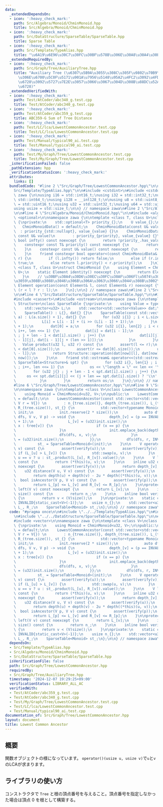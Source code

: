```yaml
---
data:
  _extendedDependsOn:
  - icon: ':heavy_check_mark:'
    path: Src/Algebra/Monoid/ChminMonoid.hpp
    title: Src/Algebra/Monoid/ChminMonoid.hpp
  - icon: ':heavy_check_mark:'
    path: Src/DataStructure/SparseTable/SparseTable.hpp
    title: Sparse Table
  - icon: ':heavy_check_mark:'
    path: Src/Template/TypeAlias.hpp
    title: "\u6A19\u6E96\u30C7\u30FC\u30BF\u578B\u306E\u30A8\u30A4\u30EA\u30A2\u30B9"
  _extendedRequiredBy:
  - icon: ':heavy_check_mark:'
    path: Src/Graph/Tree/AuxiliaryTree.hpp
    title: "Auxiliary Tree (\u6307\u5B9A\u3055\u308C\u305F\u9802\u70B9\u305F\u3061\
      \u306E\u6700\u5C0F\u5171\u901A\u7956\u5148\u95A2\u4FC2\u3092\u4FDD\u3063\u3066\
      \u6728\u3092\u5727\u7E2E\u3057\u3066\u3067\u304D\u308B\u88DC\u52A9\u7684\u306A\
      \u6728)"
  _extendedVerifiedWith:
  - icon: ':heavy_check_mark:'
    path: Test/AtCoder/abc340_g.test.cpp
    title: Test/AtCoder/abc340_g.test.cpp
  - icon: ':heavy_check_mark:'
    path: Test/AtCoder/abc359_g.test.cpp
    title: ABC359-G Sum of Tree Distance
  - icon: ':heavy_check_mark:'
    path: Test/LC/lca/LowestCommonAncestor.test.cpp
    title: Test/LC/lca/LowestCommonAncestor.test.cpp
  - icon: ':heavy_check_mark:'
    path: Test/Manual/typical90_ai.test.cpp
    title: Test/Manual/typical90_ai.test.cpp
  - icon: ':heavy_check_mark:'
    path: Test/My/Graph/Tree/LowestCommonAncestor.test.cpp
    title: Test/My/Graph/Tree/LowestCommonAncestor.test.cpp
  _isVerificationFailed: false
  _pathExtension: hpp
  _verificationStatusIcon: ':heavy_check_mark:'
  attributes:
    links: []
  bundledCode: "#line 2 \"Src/Graph/Tree/LowestCommonAncestor.hpp\"\n\n#line 2 \"\
    Src/Template/TypeAlias.hpp\"\n\n#include <cstdint>\n#include <cstddef>\n\nnamespace\
    \ zawa {\n\nusing i16 = std::int16_t;\nusing i32 = std::int32_t;\nusing i64 =\
    \ std::int64_t;\nusing i128 = __int128_t;\n\nusing u8 = std::uint8_t;\nusing u16\
    \ = std::uint16_t;\nusing u32 = std::uint32_t;\nusing u64 = std::uint64_t;\n\n\
    using usize = std::size_t;\n\n} // namespace zawa\n#line 2 \"Src/Algebra/Monoid/ChminMonoid.hpp\"\
    \n\n#line 4 \"Src/Algebra/Monoid/ChminMonoid.hpp\"\n\n#include <algorithm>\n#include\
    \ <optional>\n\nnamespace zawa {\n\ntemplate <class T, class U>\nclass ChminMonoidData\
    \ {\nprivate:\n    std::optional<T> priority_{};\n    U value_{};\npublic:\n \
    \   ChminMonoidData() = default;\n    ChminMonoidData(const U& value)\n      \
    \  : priority_{std::nullopt}, value_{value} {}\n    ChminMonoidData(const T& priority,\
    \ const U& value)\n        : priority_{priority}, value_{value} {}\n\n    constexpr\
    \ bool infty() const noexcept {\n        return !priority_.has_value();\n    }\n\
    \    constexpr const T& priority() const noexcept {\n        return priority_.value();\n\
    \    }\n    constexpr const U& value() const noexcept {\n        return value_;\n\
    \    }\n    friend constexpr bool operator<(const ChminMonoidData& l, const ChminMonoidData&\
    \ r) {\n        if (l.infty()) return false;\n        else if (r.infty()) return\
    \ true;\n        else return l.priority() < r.priority();\n    }\n};\n\ntemplate\
    \ <class T, class U>\nstruct ChminMonoid {\n    using Element = ChminMonoidData<T,\
    \ U>;\n    static Element identity() noexcept {\n        return Element{};\n \
    \   }\n    // \u30BF\u30A4\u30D6\u30EC\u30FC\u30AF\u306Fl\u5074\u3092\u512A\u5148\
    \u3059\u308B\u3088\u3046\u306B\u306A\u3063\u3066\u3044\u308B\u3002\n    static\
    \ Element operation(const Element& l, const Element& r) noexcept {\n        return\
    \ (r < l ? r : l);\n    }\n};\n\n} // namespace zawa\n#line 2 \"Src/DataStructure/SparseTable/SparseTable.hpp\"\
    \n\n#line 4 \"Src/DataStructure/SparseTable/SparseTable.hpp\"\n\n#include <vector>\n\
    #include <cassert>\n#include <ostream>\n\nnamespace zawa {\n\ntemplate <class\
    \ Structure>\nclass SparseTable {\nprivate:\n    using Value = typename Structure::Element;\n\
    \    std::vector<u32> L;\n    std::vector<std::vector<Value>> dat;\npublic:\n\n\
    \    SparseTable() : L{}, dat{} {}\n    SparseTable(const std::vector<Value>&\
    \ a) : L(a.size() + 1), dat{} {\n        for (u32 i{1} ; i < L.size() ; i++) {\n\
    \            L[i] = L[i - 1] + (i >> (L[i - 1] + 1));\n        }\n        dat.resize(L.back()\
    \ + 1);\n        dat[0] = a;\n        for (u32 i{1}, len{2} ; i < dat.size() ;\
    \ i++, len <<= 1) {\n            dat[i] = dat[i - 1];\n            for (u32 j{}\
    \ ; j + len - 1 < dat[i].size() ; j++) {\n                dat[i][j] = Structure::operation(dat[i\
    \ - 1][j], dat[i - 1][j + (len >> 1)]);\n            }\n        }\n    }\n\n \
    \   Value product(u32 l, u32 r) const {\n        assert(l <= r);\n        assert(l\
    \ < dat[0].size());\n        assert(r <= dat[0].size());\n        u32 now{L[r\
    \ - l]};\n        return Structure::operation(dat[now][l], dat[now][r - (1 <<\
    \ now)]);\n    }\n\n    friend std::ostream& operator<<(std::ostream& os, const\
    \ SparseTable<Structure>& spt) {\n        for (u32 i{}, len{1} ; i < spt.dat.size()\
    \ ; i++, len <<= 1) {\n            os << \"length = \" << len << '\\n';\n    \
    \        for (u32 j{} ; j + len - 1 < spt.dat[i].size() ; j++) {\n           \
    \     os << spt.dat[i][j] << (j + len == spt.dat[i].size() ? '\\n' : ' ');\n \
    \           }\n        }\n        return os;\n    }\n};\n\n} // namespace zawa\n\
    #line 6 \"Src/Graph/Tree/LowestCommonAncestor.hpp\"\n\n#line 9 \"Src/Graph/Tree/LowestCommonAncestor.hpp\"\
    \n\nnamespace zawa {\n\ntemplate <class V>\nclass LowestCommonAncestor {\nprivate:\n\
    \    using Monoid = ChminMonoid<u32, V>;\n\npublic:\n    LowestCommonAncestor()\
    \ = default;\n\n    LowestCommonAncestor(const std::vector<std::vector<V>>& tree,\
    \ V r = V{}) \n        : n_{tree.size()}, depth_(tree.size()), L_(tree.size()),\
    \ R_(tree.size()), st_{} {\n            std::vector<typename Monoid::Element>\
    \ init;\n            init.reserve(2 * size());\n            auto dfs{[&](auto\
    \ dfs, V v, V p) -> void {\n                depth_[v] = (p == INVALID ? 0u : depth_[p]\
    \ + 1);\n                L_[v] = (u32)init.size();\n                for (auto\
    \ x : tree[v]) {\n                    if (x == p) {\n                        continue;\n\
    \                    }\n                    init.emplace_back(depth_[v], v);\n\
    \                    dfs(dfs, x, v);\n                }\n                R_[v]\
    \ = (u32)init.size();\n            }};\n            dfs(dfs, r, INVALID);\n  \
    \          st_ = SparseTable<Monoid>(init);\n    }\n\n    V operator()(V u, V\
    \ v) const {\n        assert(verify(u));\n        assert(verify(v));\n       \
    \ if (L_[u] > L_[v]) {\n            std::swap(u, v);\n        }\n        return\
    \ u == v ? u : st_.product(L_[u], R_[v]).value();\n    }\n\n    V lca(V u, V v)\
    \ const {\n        return (*this)(u, v);\n    }\n\n    inline u32 depth(V v) const\
    \ noexcept {\n        assert(verify(v));\n        return depth_[v];\n    }\n\n\
    \    u32 distance(V u, V v) const {\n        assert(verify(u));\n        assert(verify(v));\n\
    \        return depth(u) + depth(v) - 2u * depth((*this)(u, v));\n    }\n\n  \
    \  bool isAncestor(V p, V v) const {\n        assert(verify(p));\n        assert(verify(v));\n\
    \        return L_[p] <= L_[v] and R_[v] <= R_[p];\n    }\n\nprotected:\n    u32\
    \ left(V v) const noexcept {\n        return L_[v];\n    }\n\n    inline usize\
    \ size() const {\n        return n_;\n    }\n\n    inline bool verify(V v) const\
    \ {\n        return v < (V)size();\n    }\n\nprivate:\n    static constexpr V\
    \ INVALID{static_cast<V>(-1)};\n    usize n_{};\n    std::vector<u32> depth_,\
    \ L_, R_;\n    SparseTable<Monoid> st_;\n};\n\n} // namespace zawa\n"
  code: "#pragma once\n\n#include \"../../Template/TypeAlias.hpp\"\n#include \"../../Algebra/Monoid/ChminMonoid.hpp\"\
    \n#include \"../../DataStructure/SparseTable/SparseTable.hpp\"\n\n#include <cassert>\n\
    #include <vector>\n\nnamespace zawa {\n\ntemplate <class V>\nclass LowestCommonAncestor\
    \ {\nprivate:\n    using Monoid = ChminMonoid<u32, V>;\n\npublic:\n    LowestCommonAncestor()\
    \ = default;\n\n    LowestCommonAncestor(const std::vector<std::vector<V>>& tree,\
    \ V r = V{}) \n        : n_{tree.size()}, depth_(tree.size()), L_(tree.size()),\
    \ R_(tree.size()), st_{} {\n            std::vector<typename Monoid::Element>\
    \ init;\n            init.reserve(2 * size());\n            auto dfs{[&](auto\
    \ dfs, V v, V p) -> void {\n                depth_[v] = (p == INVALID ? 0u : depth_[p]\
    \ + 1);\n                L_[v] = (u32)init.size();\n                for (auto\
    \ x : tree[v]) {\n                    if (x == p) {\n                        continue;\n\
    \                    }\n                    init.emplace_back(depth_[v], v);\n\
    \                    dfs(dfs, x, v);\n                }\n                R_[v]\
    \ = (u32)init.size();\n            }};\n            dfs(dfs, r, INVALID);\n  \
    \          st_ = SparseTable<Monoid>(init);\n    }\n\n    V operator()(V u, V\
    \ v) const {\n        assert(verify(u));\n        assert(verify(v));\n       \
    \ if (L_[u] > L_[v]) {\n            std::swap(u, v);\n        }\n        return\
    \ u == v ? u : st_.product(L_[u], R_[v]).value();\n    }\n\n    V lca(V u, V v)\
    \ const {\n        return (*this)(u, v);\n    }\n\n    inline u32 depth(V v) const\
    \ noexcept {\n        assert(verify(v));\n        return depth_[v];\n    }\n\n\
    \    u32 distance(V u, V v) const {\n        assert(verify(u));\n        assert(verify(v));\n\
    \        return depth(u) + depth(v) - 2u * depth((*this)(u, v));\n    }\n\n  \
    \  bool isAncestor(V p, V v) const {\n        assert(verify(p));\n        assert(verify(v));\n\
    \        return L_[p] <= L_[v] and R_[v] <= R_[p];\n    }\n\nprotected:\n    u32\
    \ left(V v) const noexcept {\n        return L_[v];\n    }\n\n    inline usize\
    \ size() const {\n        return n_;\n    }\n\n    inline bool verify(V v) const\
    \ {\n        return v < (V)size();\n    }\n\nprivate:\n    static constexpr V\
    \ INVALID{static_cast<V>(-1)};\n    usize n_{};\n    std::vector<u32> depth_,\
    \ L_, R_;\n    SparseTable<Monoid> st_;\n};\n\n} // namespace zawa\n"
  dependsOn:
  - Src/Template/TypeAlias.hpp
  - Src/Algebra/Monoid/ChminMonoid.hpp
  - Src/DataStructure/SparseTable/SparseTable.hpp
  isVerificationFile: false
  path: Src/Graph/Tree/LowestCommonAncestor.hpp
  requiredBy:
  - Src/Graph/Tree/AuxiliaryTree.hpp
  timestamp: '2024-12-07 19:29:25+09:00'
  verificationStatus: LIBRARY_ALL_AC
  verifiedWith:
  - Test/AtCoder/abc359_g.test.cpp
  - Test/AtCoder/abc340_g.test.cpp
  - Test/My/Graph/Tree/LowestCommonAncestor.test.cpp
  - Test/LC/lca/LowestCommonAncestor.test.cpp
  - Test/Manual/typical90_ai.test.cpp
documentation_of: Src/Graph/Tree/LowestCommonAncestor.hpp
layout: document
title: Lowest Common Ancestor
---
```


## 概要

関数オブジェクトの様になっています。 `operator()(usize u, usize v)`で`u`と`v`のLCAが求まります。

## ライブラリの使い方

コンストラクタで `Tree` と根の頂点番号を与えること。頂点番号を指定しなかった場合は頂点 $0$ を根として構築する。
